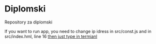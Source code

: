 # Diplomski
Repository za diplomski

If you want to run app, you need to change ip idress in src/const.js and in src/index.hml, line 16 <a class="nav-link text-danger" id="nav-link" href="http://YOUR IP:3000/mobilni"> 
then just type in termianl <npm start>
